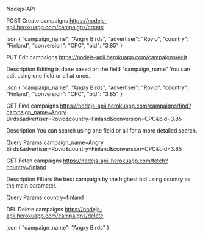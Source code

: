 Nodejs-API

POST
Create campaigns
https://nodejs-apii.herokuapp.com/campaigns/create


json
{
  "campaign_name": "Angry Birds",
  "advertiser": "Rovio",
  "country": "Finland",
  "conversion": "CPC",
  "bid": "3.85"
}

PUT
Edit campaigns
https://nodejs-apii.herokuapp.com/campaigns/edit

Description
Editing is done based on the field "campaign_name"
You can edit using one field or all at once.


json
{
  "campaign_name": "Angry Birds",
  "advertiser": "Rovio",
  "country": "Finland",
  "conversion": "CPC",
  "bid": "3.85"
}

GET
Find campaigns
https://nodejs-apii.herokuapp.com/campaigns/find?campaign_name=Angry Birds&advertiser=Rovio&country=Finland&conversion=CPC&bid=3.85

Description
You can search using one field or all for a more detailed search.

Query Params
campaign_name=Angry Birds&advertiser=Rovio&country=Finland&conversion=CPC&bid=3.85

GET
Fetch campaigns
https://nodejs-apii.herokuapp.com/fetch?country=finland

Description
Filters the best campaign by the highest bid using country as the main parameter.

Query Params
country=finland

DEL
Delete campaigns
https://nodejs-apii.herokuapp.com/campaigns/delete


json
{
  "campaign_name": "Angry Birds"
}
